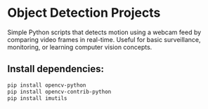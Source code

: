 # Object Detection Projects

Simple Python scripts that detects motion using a webcam feed by comparing video frames in real-time. Useful for basic surveillance, monitoring, or learning computer vision concepts.


## Install dependencies:
```bash
pip install opencv-python
pip install opencv-contrib-python
pip install imutils
```

